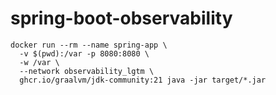 # spring-boot-observability

```shell
docker run --rm --name spring-app \
  -v $(pwd):/var -p 8080:8080 \
  -w /var \
  --network observability_lgtm \
  ghcr.io/graalvm/jdk-community:21 java -jar target/*.jar
```
